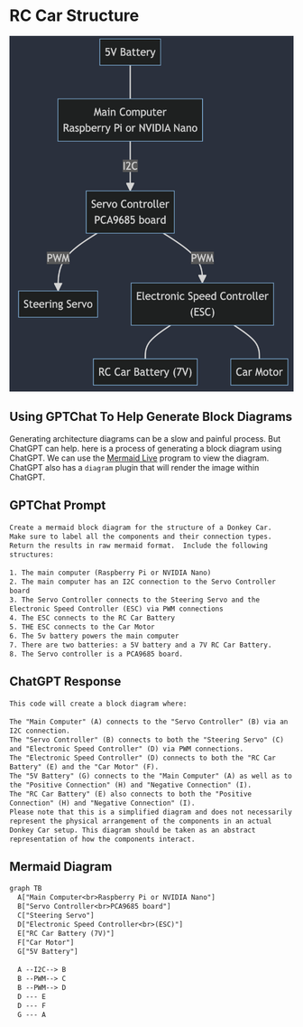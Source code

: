 # RC Car Structure

![RC Car Block Diagram](./../../img/rc-car-block-diagram.png)

## Using GPTChat To Help Generate Block Diagrams

Generating architecture diagrams can be a slow and painful process.
But ChatGPT can help.  here is a process of generating a block diagram
using ChatGPT.  We can use the [Mermaid Live](https://mermaid.live/) program to view the diagram.  ChatGPT also has a ```diagram``` plugin that will render the image within ChatGPT.

## GPTChat Prompt

```linenums="0"
Create a mermaid block diagram for the structure of a Donkey Car.  Make sure to label all the components and their connection types.  Return the results in raw mermaid format.  Include the following structures:

1. The main computer (Raspberry Pi or NVIDIA Nano)
2. The main computer has an I2C connection to the Servo Controller board
3. The Servo Controller connects to the Steering Servo and the Electronic Speed Controller (ESC) via PWM connections
4. The ESC connects to the RC Car Battery
5. THE ESC connects to the Car Motor
6. The 5v battery powers the main computer
7. There are two batteries: a 5V battery and a 7V RC Car Battery.
8. The Servo controller is a PCA9685 board.
```

## ChatGPT Response

```
This code will create a block diagram where:

The "Main Computer" (A) connects to the "Servo Controller" (B) via an I2C connection.
The "Servo Controller" (B) connects to both the "Steering Servo" (C) and "Electronic Speed Controller" (D) via PWM connections.
The "Electronic Speed Controller" (D) connects to both the "RC Car Battery" (E) and the "Car Motor" (F).
The "5V Battery" (G) connects to the "Main Computer" (A) as well as to the "Positive Connection" (H) and "Negative Connection" (I).
The "RC Car Battery" (E) also connects to both the "Positive Connection" (H) and "Negative Connection" (I).
Please note that this is a simplified diagram and does not necessarily represent the physical arrangement of the components in an actual Donkey Car setup. This diagram should be taken as an abstract representation of how the components interact.
```

## Mermaid Diagram

```mermaid
graph TB
  A["Main Computer<br>Raspberry Pi or NVIDIA Nano"]
  B["Servo Controller<br>PCA9685 board"]
  C["Steering Servo"]
  D["Electronic Speed Controller<br>(ESC)"]
  E["RC Car Battery (7V)"]
  F["Car Motor"]
  G["5V Battery"]

  A --I2C--> B
  B --PWM--> C
  B --PWM--> D
  D --- E
  D --- F
  G --- A
```
